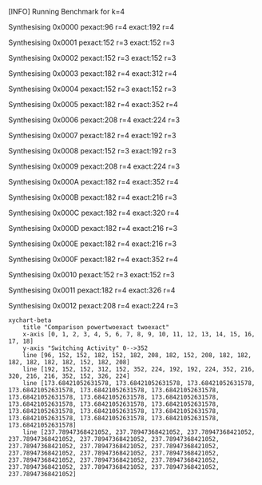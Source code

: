 [INFO] Running Benchmark for k=4

Synthesising 0x0000 pexact:96 r=4 exact:192 r=4

Synthesising 0x0001 pexact:152 r=3 exact:152 r=3

Synthesising 0x0002 pexact:152 r=3 exact:152 r=3

Synthesising 0x0003 pexact:182 r=4 exact:312 r=4

Synthesising 0x0004 pexact:152 r=3 exact:152 r=3

Synthesising 0x0005 pexact:182 r=4 exact:352 r=4

Synthesising 0x0006 pexact:208 r=4 exact:224 r=3

Synthesising 0x0007 pexact:182 r=4 exact:192 r=3

Synthesising 0x0008 pexact:152 r=3 exact:192 r=3

Synthesising 0x0009 pexact:208 r=4 exact:224 r=3

Synthesising 0x000A pexact:182 r=4 exact:352 r=4

Synthesising 0x000B pexact:182 r=4 exact:216 r=3

Synthesising 0x000C pexact:182 r=4 exact:320 r=4

Synthesising 0x000D pexact:182 r=4 exact:216 r=3

Synthesising 0x000E pexact:182 r=4 exact:216 r=3

Synthesising 0x000F pexact:182 r=4 exact:352 r=4

Synthesising 0x0010 pexact:152 r=3 exact:152 r=3

Synthesising 0x0011 pexact:182 r=4 exact:326 r=4

Synthesising 0x0012 pexact:208 r=4 exact:224 r=3

```mermaid
xychart-beta
    title "Comparison powertwoexact twoexact"
    x-axis [0, 1, 2, 3, 4, 5, 6, 7, 8, 9, 10, 11, 12, 13, 14, 15, 16, 17, 18]
    y-axis "Switching Activity" 0-->352
    line [96, 152, 152, 182, 152, 182, 208, 182, 152, 208, 182, 182, 182, 182, 182, 182, 152, 182, 208]
    line [192, 152, 152, 312, 152, 352, 224, 192, 192, 224, 352, 216, 320, 216, 216, 352, 152, 326, 224]
    line [173.68421052631578, 173.68421052631578, 173.68421052631578, 173.68421052631578, 173.68421052631578, 173.68421052631578, 173.68421052631578, 173.68421052631578, 173.68421052631578, 173.68421052631578, 173.68421052631578, 173.68421052631578, 173.68421052631578, 173.68421052631578, 173.68421052631578, 173.68421052631578, 173.68421052631578, 173.68421052631578, 173.68421052631578]
    line [237.78947368421052, 237.78947368421052, 237.78947368421052, 237.78947368421052, 237.78947368421052, 237.78947368421052, 237.78947368421052, 237.78947368421052, 237.78947368421052, 237.78947368421052, 237.78947368421052, 237.78947368421052, 237.78947368421052, 237.78947368421052, 237.78947368421052, 237.78947368421052, 237.78947368421052, 237.78947368421052, 237.78947368421052]
```

